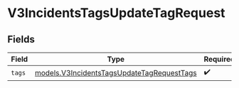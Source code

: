 # V3IncidentsTagsUpdateTagRequest


## Fields

| Field                                                                                          | Type                                                                                           | Required                                                                                       | Description                                                                                    |
| ---------------------------------------------------------------------------------------------- | ---------------------------------------------------------------------------------------------- | ---------------------------------------------------------------------------------------------- | ---------------------------------------------------------------------------------------------- |
| `tags`                                                                                         | [models.V3IncidentsTagsUpdateTagRequestTags](../models/v3incidentstagsupdatetagrequesttags.md) | :heavy_check_mark:                                                                             | N/A                                                                                            |